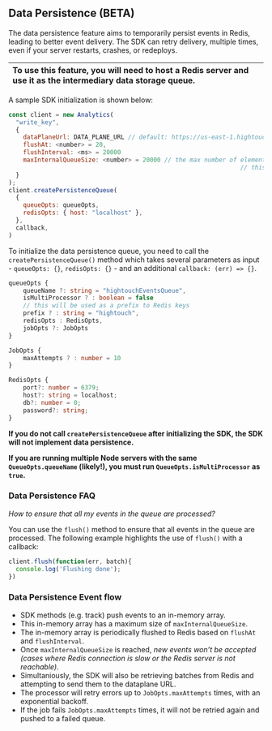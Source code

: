 ## Data Persistence (BETA)

The data persistence feature aims to temporarily persist events in Redis, leading to better event delivery. The SDK can retry delivery, multiple times, even if your server restarts, crashes, or redeploys.

| To use this feature, you will need to host a Redis server and use it as the intermediary data storage queue. |
| :----------------------------------------------------------------------------------------------------------- |

A sample SDK initialization is shown below:

```javascript
const client = new Analytics(
  "write_key",
  {
    dataPlaneUrl: DATA_PLANE_URL // default: https://us-east-1.hightouch-events.com with default path set to /v1/batch
    flushAt: <number> = 20,
    flushInterval: <ms> = 20000
    maxInternalQueueSize: <number> = 20000 // the max number of elements that the SDK can hold in memory,
                                                                // this is different than the Redis list created when persistence is enabled
  }
);
client.createPersistenceQueue(
  {
    queueOpts: queueOpts,
    redisOpts: { host: "localhost" },
  },
  callback,
)
```

To initialize the data persistence queue, you need to call the `createPersistenceQueue()` method which takes several parameters as input - `queueOpts: {}`, `redisOpts: {}` - and an additional `callback: (err) => {}`.

```typescript
queueOpts {
    queueName ?: string = "hightouchEventsQueue",
    isMultiProcessor ? : boolean = false
    // this will be used as a prefix to Redis keys
    prefix ? : string = "hightouch",
    redisOpts : RedisOpts,
    jobOpts ?: JobOpts
}

JobOpts {
    maxAttempts ? : number = 10
}

RedisOpts {
    port?: number = 6379;
    host?: string = localhost;
    db?: number = 0;
    password?: string;
}
```

**If you do not call `createPersistenceQueue` after initializing the SDK, the SDK will not implement data persistence.**

**If you are running multiple Node servers with the same `QueueOpts.queueName` (likely!), you must run `QueueOpts.isMultiProcessor` as `true`.**

### Data Persistence FAQ

_How to ensure that all my events in the queue are processed?_

You can use the `flush()` method to ensure that all events in the queue are processed. The following example highlights the use of `flush()` with a callback:

```javascript
client.flush(function(err, batch){
  console.log('Flushing done');
})
```

### Data Persistence Event flow

- SDK methods (e.g. track) push events to an in-memory array.
- This in-memory array has a maximum size of `maxInternalQueueSize`.
- The in-memory array is periodically flushed to Redis based on `flushAt` and `flushInterval`.
- Once `maxInternalQueueSize` is reached, _new events won’t be accepted (cases where Redis connection is slow or the Redis server is not reachable)_.
- Simultaniously, the SDK will also be retrieving batches from Redis and attempting to send them to the dataplane URL.
- The processor will retry errors up to `JobOpts.maxAttempts` times, with an exponential backoff.
- If the job fails `JobOpts.maxAttempts` times, it will not be retried again and pushed to a failed queue.

